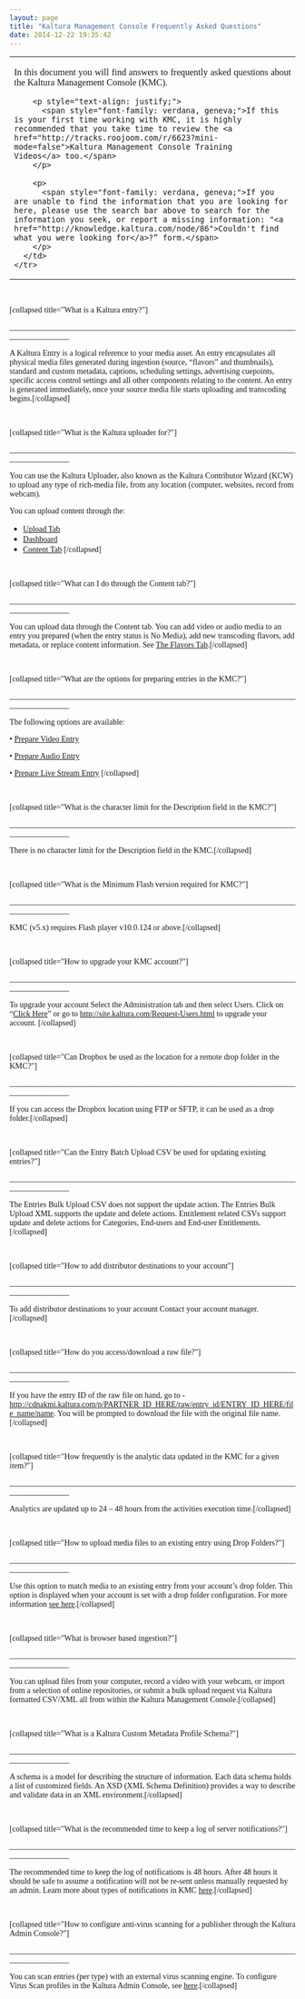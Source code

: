 ```yaml
---
layout: page
title: "Kaltura Management Console Frequently Asked Questions"
date: 2014-12-22 19:35:42
---
```


<table style="border: 0px solid #00008b;" border="0">
  <tbody>
    <tr>
      <td>
        <p style="text-align: justify;">
          <span style="font-family: verdana, geneva;">In this document you will find answers to frequently asked questions about the Kaltura Management Console (KMC).</span>
        </p>
        
        <p style="text-align: justify;">
          <span style="font-family: verdana, geneva;">If this is your first time working with KMC, it is highly recommended that you take time to review the <a href="http://tracks.roojoom.com/r/6623?mini-mode=false">Kaltura Management Console Training Videos</a> too.</span>
        </p>
        
        <p>
          <span style="font-family: verdana, geneva;">If you are unable to find the information that you are looking for here, please use the search bar above to search for the information you seek, or report a missing information: "<a href="http://knowledge.kaltura.com/node/86">Couldn't find what you were looking for</a>?” form.</span>
        </p>
      </td>
    </tr>
  </tbody>
</table>

<span style="font-family: verdana, geneva;"> </span>

<span style="font-family: verdana, geneva;">[collapsed title="What is a Kaltura entry?"]</span>

<span style="font-family: verdana, geneva;">_______________________________________________________________________________________</span>

<span style="font-family: verdana, geneva;">A Kaltura Entry is a logical reference to your media asset. An entry encapsulates all physical media files generated during ingestion (source, “flavors” and thumbnails), standard and custom metadata, captions, scheduling settings, advertising cuepoints, specific access control settings and all other components relating to the content. An entry is generated immediately, once your source media file starts uploading and transcoding begins.[/collapsed]</span>

<span style="font-family: verdana, geneva;"> </span>

<span style="font-family: verdana, geneva;">[collapsed title="What is the Kaltura uploader for?"]</span>

<span style="font-family: verdana, geneva;">_______________________________________________________________________________________</span>

<span style="font-family: verdana, geneva;">You can use the Kaltura Uploader, also known as the Kaltura Contributor Wizard (KCW) to upload any type of rich-media file, from any location (computer, websites, record from webcam).</span>

<span style="font-family: verdana, geneva;">You can upload content through the:</span>

*   <a href="http://videos.kaltura.com/media/Upload+TabA+Media+%7C+Kaltura+KMC+Tutorial/1_aazp4c8c" target="_blank" style="font-family: verdana, geneva;">Upload Tab</a>
*   <a href="http://videos.kaltura.com/media/1.2+Reviewing+the+Dashboard+%7C+Kaltura+KMC+Tutorial/1_9crkbtz0" target="_blank" style="font-family: verdana, geneva;">Dashboard</a>
*   <span style="font-family: verdana, geneva;"><a href="http://videos.kaltura.com/media/2.1+Viewing+and+Managing+Content+%7C+Kaltura+KMC+Tutorial/1_havsn2p6" target="_blank">Content Tab</a> </span><span style="font-family: verdana, geneva;">[/collapsed]</span>

<span style="font-family: verdana, geneva;"> </span>

<span style="font-family: verdana, geneva;"></span><span style="font-family: verdana, geneva;"></span><span style="font-family: verdana, geneva;">[collapsed title="What can I do through the Content tab?"]</span>

<span style="font-family: verdana, geneva;">_______________________________________________________________________________________</span>

<span style="font-family: verdana, geneva;">You can upload data through the Content tab. You can add video or audio media to an entry you prepared (when the entry status is No Media), add new transcoding flavors, add metadata, or replace content information. See <a href="http://knowledge.kaltura.com/faq/what-flavors-tab" target="_blank">The Flavors Tab</a>.[/collapsed]</span>

<span style="font-family: verdana, geneva;"> </span>

<span style="font-family: verdana, geneva;">[collapsed title="What are the options for preparing entries in the KMC?"]</span>

<span style="font-family: verdana, geneva;">_______________________________________________________________________________________</span>

<span style="font-family: verdana, geneva;">The following options are available:</span>

<span style="font-family: verdana, geneva;">• <a href="http://knowledge.kaltura.com/faq/how-prepare-videoaudio-entry" target="_blank">Prepare Video Entry</a></span>

<span style="font-family: verdana, geneva;">• <a href="http://knowledge.kaltura.com/faq/how-prepare-videoaudio-entry" target="_blank">Prepare Audio Entry</a></span>

<span style="font-family: verdana, geneva;">• <a href="http://knowledge.kaltura.com/live-streaming" target="_blank">Prepare Live Stream Entry</a> [/collapsed]</span>

<span style="font-family: verdana, geneva;"> </span>

<span style="font-family: verdana, geneva;">[collapsed title="What is the character limit for the Description field in the KMC?"]</span>

<span style="font-family: verdana, geneva;">_______________________________________________________________________________________</span>

<span style="font-family: verdana, geneva;">There is no character limit for the Description field in the KMC.[/collapsed]</span>

<span style="font-family: verdana, geneva;"> </span>

<span style="font-family: verdana, geneva;">[collapsed title="What is the Minimum Flash version required for KMC?"]</span>

<span style="font-family: verdana, geneva;">_______________________________________________________________________________________</span>

<span style="font-family: verdana, geneva;">KMC (v5.x) requires Flash player v10.0.124 or above.[/collapsed]</span>

<span style="font-family: verdana, geneva;"> </span>

<span style="font-family: verdana, geneva;">[collapsed title="How to upgrade your KMC account?"]</span>

<span style="font-family: verdana, geneva;">_______________________________________________________________________________________</span>

<span style="font-family: verdana, geneva;">To upgrade your account Select the Administration tab and then select Users. Click on “<a href="http://site.kaltura.com/Request-Users.html" target="_blank">Click Here</a>” or go to <a href="http://site.kaltura.com/Request-Users.html">http://site.kaltura.com/Request-Users.html</a> to upgrade your account. [/collapsed]</span>

<span style="font-family: verdana, geneva;"> </span>

<span style="font-family: verdana, geneva;">[collapsed title="Can Dropbox be used as the location for a remote drop folder in the KMC?"]</span>

<span style="font-family: verdana, geneva;">_______________________________________________________________________________________</span>

<span style="font-family: verdana, geneva;">If you can access the Dropbox location using FTP or SFTP, it can be used as a drop folder.[/collapsed]</span>

<span style="font-family: verdana, geneva;"> </span>

<span style="font-family: verdana, geneva;">[collapsed title="Can the Entry Batch Upload CSV be used for updating existing entries?"]</span>

<span style="font-family: verdana, geneva;">_______________________________________________________________________________________</span>

<span style="font-family: verdana, geneva;">The Entries Bulk Upload CSV does not support the update action. The Entries Bulk Upload XML supports the update and delete actions. Entitlement related CSVs support update and delete actions for Categories, End-users and End-user Entitlements.[/collapsed]</span>

<span style="font-family: verdana, geneva;"> </span>

<span style="font-family: verdana, geneva;">[collapsed title="How to add distributor destinations to your account"]</span>

<span style="font-family: verdana, geneva;">_______________________________________________________________________________________</span>

<span style="font-family: verdana, geneva;">To add distributor destinations to your account Contact your account manager. [/collapsed]</span>

<span style="font-family: verdana, geneva;"> </span>

<span style="font-family: verdana, geneva;">[collapsed title="How do you access/download a raw file?"]</span>

<span style="font-family: verdana, geneva;">_______________________________________________________________________________________</span>

<span style="font-family: verdana, geneva;">If you have the entry ID of the raw file on hand, go to -<a href="http://cdnakmi.kaltura.com/p/PARTNER_ID_HERE/raw/entry_id/ENTRY_ID_HERE/file_name/name.%20" target="_blank">http://cdnakmi.kaltura.com/p/PARTNER_ID_HERE/raw/entry_id/ENTRY_ID_HERE/file_name/name</a>. You will be prompted to download the file with the original file name.[/collapsed]</span>

<span style="font-family: verdana, geneva;"> </span>

<span style="font-family: verdana, geneva;">[collapsed title="How frequently is the analytic data updated in the KMC for a given item?"]</span>

<span style="font-family: verdana, geneva;">_______________________________________________________________________________________</span>

<span style="font-family: verdana, geneva;">Analytics are updated up to 24 – 48 hours from the activities execution time.[/collapsed]</span>

<span style="font-family: verdana, geneva;"> </span>

<span style="font-family: verdana, geneva;">[collapsed title="How to upload media files to an existing entry using Drop Folders?"]</span>

<span style="font-family: verdana, geneva;">_______________________________________________________________________________________</span>

<span style="font-family: verdana, geneva;">Use this option to match media to an existing entry from your account’s drop folder. This option is displayed when your account is set with a drop folder configuration. For more information <a href="http://knowledge.kaltura.com/node/46" target="_blank">see here</a>.[/collapsed]</span>

<span style="font-family: verdana, geneva;"> </span>

<span style="font-family: verdana, geneva;">[collapsed title="What is browser based ingestion?"]</span>

<span style="font-family: verdana, geneva;">_______________________________________________________________________________________</span>

<span style="font-family: verdana, geneva;">You can upload files from your computer, record a video with your webcam, or import from a selection of online repositories, or submit a bulk upload request via Kaltura formatted CSV/XML all from within the Kaltura Management Console.[/collapsed]</span>

<span style="font-family: verdana, geneva;"> </span>

<span style="font-family: verdana, geneva;">[collapsed title="What is a Kaltura Custom Metadata Profile Schema?"]</span>

<span style="font-family: verdana, geneva;">_______________________________________________________________________________________</span>

<span style="font-family: verdana, geneva;">A schema is a model for describing the structure of information. Each data schema holds a list of customized fields. An XSD (XML Schema Definition) provides a way to describe and validate data in an XML environment.[/collapsed]</span>

<span style="font-family: verdana, geneva;"> </span>

<span style="font-family: verdana, geneva;">[collapsed title="What is the recommended time to keep a log of server notifications?"]</span>

<span style="font-family: verdana, geneva;">_______________________________________________________________________________________</span>

<span style="font-family: verdana, geneva;">The recommended time to keep the log of notifications is 48 hours. After 48 hours it should be safe to assume a notification will not be re-sent unless manually requested by an admin. Learn more about types of notifications in KMC <a href="http://knowledge.kaltura.com/faq/what-types-notifications-are-there-kmc" target="_blank">here</a>.[/collapsed]</span>

<span style="font-family: verdana, geneva;"> </span>

<span style="font-family: verdana, geneva;">[collapsed title="How to configure anti-virus scanning for a publisher through the Kaltura Admin Console?"]</span>

<span style="font-family: verdana, geneva;">_______________________________________________________________________________________</span>

<span style="font-family: verdana, geneva;">You can scan entries (per type) with an external virus scanning engine. To configure Virus Scan profiles in the Kaltura Admin Console, see <a href="http://knowledge.kaltura.com/node/689#virus" target="_blank">here</a>.[/collapsed]</span>